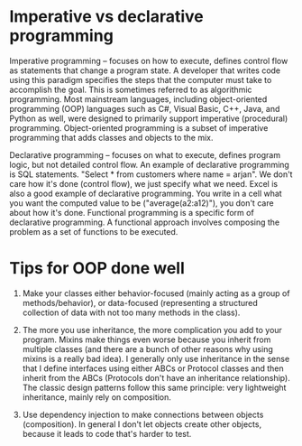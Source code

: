 # Imperative vs declarative programming

Imperative programming – focuses on how to execute, defines control flow as statements that change a program state. A developer that writes code using this paradigm specifies the steps that the computer must take to accomplish the goal. This is sometimes referred to as algorithmic programming. Most mainstream languages, including object-oriented programming (OOP) languages such as C#, Visual Basic, C++, Java, and Python as well, were designed to primarily support imperative (procedural) programming. Object-oriented programming is a subset of imperative programming that adds classes and objects to the mix.

Declarative programming – focuses on what to execute, defines program logic, but not detailed control flow. An example of declarative programming is SQL statements. "Select \* from customers where name = arjan". We don't care how it's done (control flow), we just specify what we need. Excel is also a good example of declarative programming. You write in a cell what you want the computed value to be ("average(a2:a12)"), you don't care about how it's done. Functional programming is a specific form of declarative programming. A functional approach involves composing the problem as a set of functions to be executed.

# Tips for OOP done well

1. Make your classes either behavior-focused (mainly acting as a group of methods/behavior), or data-focused (representing a structured collection of data with not too many methods in the class).

2. The more you use inheritance, the more complication you add to your program. Mixins make things even worse because you inherit from multiple classes (and there are a bunch of other reasons why using mixins is a really bad idea). I generally only use inheritance in the sense that I define interfaces using either ABCs or Protocol classes and then inherit from the ABCs (Protocols don't have an inheritance relationship). The classic design patterns follow this same principle: very lightweight inheritance, mainly rely on composition.

3. Use dependency injection to make connections between objects (composition). In general I don't let objects create other objects, because it leads to code that's harder to test.
